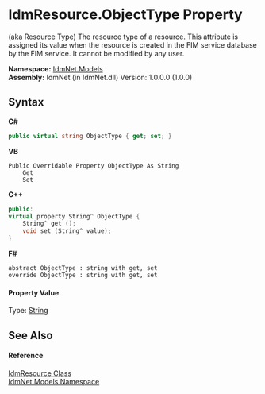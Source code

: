 # IdmResource.ObjectType Property 
 

(aka Resource Type) The resource type of a resource. This attribute is assigned its value when the resource is created in the FIM service database by the FIM service. It cannot be modified by any user.

**Namespace:**&nbsp;<a href="N_IdmNet_Models">IdmNet.Models</a><br />**Assembly:**&nbsp;IdmNet (in IdmNet.dll) Version: 1.0.0.0 (1.0.0)

## Syntax

**C#**<br />
``` C#
public virtual string ObjectType { get; set; }
```

**VB**<br />
``` VB
Public Overridable Property ObjectType As String
	Get
	Set
```

**C++**<br />
``` C++
public:
virtual property String^ ObjectType {
	String^ get ();
	void set (String^ value);
}
```

**F#**<br />
``` F#
abstract ObjectType : string with get, set
override ObjectType : string with get, set
```


#### Property Value
Type: <a href="http://msdn2.microsoft.com/en-us/library/s1wwdcbf" target="_blank">String</a>

## See Also


#### Reference
<a href="T_IdmNet_Models_IdmResource">IdmResource Class</a><br /><a href="N_IdmNet_Models">IdmNet.Models Namespace</a><br />